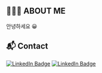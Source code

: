 ## 👨🏻‍💻 ABOUT ME

안녕하세요 😀


## 📬 Contact

[![LinkedIn Badge](http://img.shields.io/badge/-LinkedIn-0072b1?style=flat&logo=linkedin&link=https://www.linkedin.com/in/minjman)](https://www.linkedin.com/in/minjman)
[![LinkedIn Badge](https://img.shields.io/badge/Gmail--informational?style=social&logo=gmail&link=mailto:minjman2659@gmail.com)](mailto:minjman2659@gmail.com)
